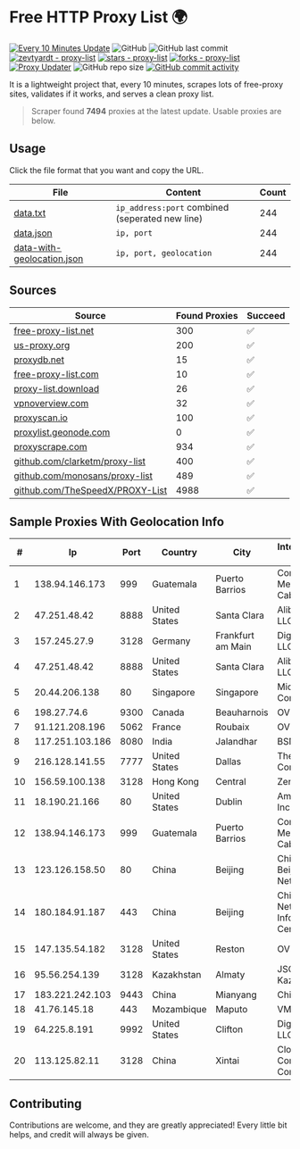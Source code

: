 
# Free HTTP Proxy List 🌍

[![Every 10 Minutes Update](https://github.com/mertguvencli/http-proxy-list/actions/workflows/main.yml/badge.svg?branch=main)](https://github.com/mertguvencli/http-proxy-list/actions/workflows/main.yml)
![GitHub](https://img.shields.io/github/license/mertguvencli/http-proxy-list)
![GitHub last commit](https://img.shields.io/github/last-commit/mertguvencli/http-proxy-list)
[![zevtyardt - proxy-list](https://img.shields.io/static/v1?label=zevtyardt&message=proxy-list&color=blue&logo=github)](https://github.com/zevtyardt/proxy-list "Go to GitHub repo")
[![stars - proxy-list](https://img.shields.io/github/stars/zevtyardt/proxy-list?style=social)](https://github.com/zevtyardt/proxy-list)
[![forks - proxy-list](https://img.shields.io/github/forks/zevtyardt/proxy-list?style=social)](https://github.com/zevtyardt/proxy-list)
[![Proxy Updater](https://github.com/zevtyardt/proxy-list/workflows/Proxy%20Updater/badge.svg)](https://github.com/zevtyardt/proxy-list/actions?query=workflow:"Proxy+Updater")
![GitHub repo size](https://img.shields.io/github/repo-size/zevtyardt/proxy-list)
[![GitHub commit activity](https://img.shields.io/github/commit-activity/m/zevtyardt/proxy-list?logo=commits)](https://github.com/zevtyardt/proxy-list/commits/main)

It is a lightweight project that, every 10 minutes, scrapes lots of free-proxy sites, validates if it works, and serves a clean proxy list.

> Scraper found **7494** proxies at the latest update. Usable proxies are below.

## Usage

Click the file format that you want and copy the URL.

|File|Content|Count|
|----|-------|-----|
|[data.txt](https://raw.githubusercontent.com/mertguvencli/http-proxy-list/main/proxy-list/data.txt)|`ip_address:port` combined (seperated new line)|244|
|[data.json](https://raw.githubusercontent.com/mertguvencli/http-proxy-list/main/proxy-list/data.json)|`ip, port`|244|
|[data-with-geolocation.json](https://raw.githubusercontent.com/mertguvencli/http-proxy-list/main/proxy-list/data-with-geolocation.json)|`ip, port, geolocation`|244|

## Sources

|Source|Found Proxies|Succeed|
|------|-------------|-------|
|[free-proxy-list.net](https://free-proxy-list.net)|300|✅|
|[us-proxy.org](https://www.us-proxy.org)|200|✅|
|[proxydb.net](http://proxydb.net)|15|✅|
|[free-proxy-list.com](https://free-proxy-list.com/?page=&port=&type%5B%5D=http&type%5B%5D=https&up_time=0&search=Search)|10|✅|
|[proxy-list.download](https://www.proxy-list.download/HTTP)|26|✅|
|[vpnoverview.com](https://vpnoverview.com/privacy/anonymous-browsing/free-proxy-servers)|32|✅|
|[proxyscan.io](https://www.proxyscan.io)|100|✅|
|[proxylist.geonode.com](https://proxylist.geonode.com/api/proxy-list?limit=300&page=1&sort_by=lastChecked&sort_type=desc&protocols=http,https)|0|✅|
|[proxyscrape.com](https://api.proxyscrape.com/v2/?request=displayproxies&protocol=http&timeout=10000&country=all&ssl=all&anonymity=all)|934|✅|
|[github.com/clarketm/proxy-list](https://raw.githubusercontent.com/clarketm/proxy-list/master/proxy-list-raw.txt)|400|✅|
|[github.com/monosans/proxy-list](https://raw.githubusercontent.com/monosans/proxy-list/main/proxies/http.txt)|489|✅|
|[github.com/TheSpeedX/PROXY-List](https://raw.githubusercontent.com/TheSpeedX/PROXY-List/master/http.txt)|4988|✅|


## Sample Proxies With Geolocation Info

|#|Ip|Port|Country|City|Internet Service Provider|
|-|--|----|-------|----|-------------------------|
|1|138.94.146.173|999|Guatemala|Puerto Barrios|Comunicaciones Metropolitanas Cablecolor|
|2|47.251.48.42|8888|United States|Santa Clara|Alibaba.com LLC|
|3|157.245.27.9|3128|Germany|Frankfurt am Main|DigitalOcean, LLC|
|4|47.251.48.42|8888|United States|Santa Clara|Alibaba.com LLC|
|5|20.44.206.138|80|Singapore|Singapore|Microsoft Corporation|
|6|198.27.74.6|9300|Canada|Beauharnois|OVH SAS|
|7|91.121.208.196|5062|France|Roubaix|OVH SAS|
|8|117.251.103.186|8080|India|Jalandhar|BSNL Internet|
|9|216.128.141.55|7777|United States|Dallas|The Constant Company|
|10|156.59.100.138|3128|Hong Kong|Central|Zenlayer Inc|
|11|18.190.21.166|80|United States|Dublin|Amazon.com, Inc.|
|12|138.94.146.173|999|Guatemala|Puerto Barrios|Comunicaciones Metropolitanas Cablecolor|
|13|123.126.158.50|80|China|Beijing|China Unicom Beijing Province Network|
|14|180.184.91.187|443|China|Beijing|China Internet Network Information Center|
|15|147.135.54.182|3128|United States|Reston|OVH SAS|
|16|95.56.254.139|3128|Kazakhstan|Almaty|JSC Kazakhtelecom|
|17|183.221.242.103|9443|China|Mianyang|China Mobile|
|18|41.76.145.18|443|Mozambique|Maputo|VM  S.A|
|19|64.225.8.191|9992|United States|Clifton|DigitalOcean, LLC|
|20|113.125.82.11|3128|China|Xintai|Cloud Computing Corporation|



## Contributing

Contributions are welcome, and they are greatly appreciated! Every
little bit helps, and credit will always be given.

